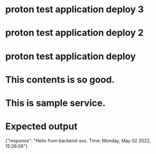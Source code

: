 # proton test application deploy 3

# proton test application deploy 2

# proton test application deploy

# This contents is so good.

# This is sample service.

# Expected output

{"response": "Hello from backend-svc. Time: Monday, May 02 2022, 15:26:06"}